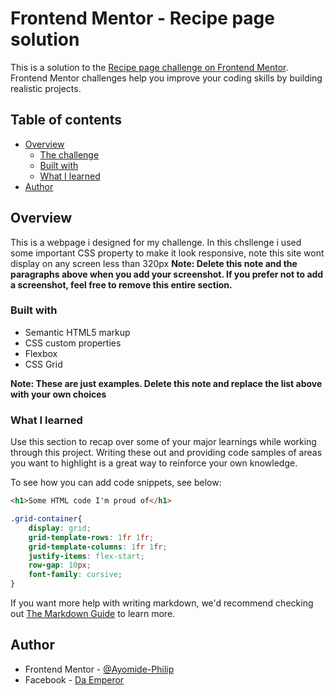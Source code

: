 # Frontend Mentor - Recipe page solution

This is a solution to the [Recipe page challenge on Frontend Mentor](https://www.frontendmentor.io/challenges/recipe-page-KiTsR8QQKm). Frontend Mentor challenges help you improve your coding skills by building realistic projects. 

## Table of contents

- [Overview](#overview)
  - [The challenge](#the-challenge)
  - [Built with](#built-with)
  - [What I learned](#what-i-learned)
- [Author](#author)


## Overview
This is a webpage i designed for my challenge. In this chsllenge i used some important CSS property to make it 
look responsive, note this site wont display on any screen less than 320px
**Note: Delete this note and the paragraphs above when you add your screenshot. If you prefer not to add a screenshot, feel free to remove this entire section.**

### Built with

- Semantic HTML5 markup
- CSS custom properties
- Flexbox
- CSS Grid

**Note: These are just examples. Delete this note and replace the list above with your own choices**

### What I learned

Use this section to recap over some of your major learnings while working through this project. Writing these out and providing code samples of areas you want to highlight is a great way to reinforce your own knowledge.

To see how you can add code snippets, see below:

```html
<h1>Some HTML code I'm proud of</h1>
```
```css
.grid-container{
    display: grid;
    grid-template-rows: 1fr 1fr;
    grid-template-columns: 1fr 1fr;
    justify-items: flex-start;
    row-gap: 10px;
    font-family: cursive;
}
```
If you want more help with writing markdown, we'd recommend checking out [The Markdown Guide](https://www.markdownguide.org/) to learn more.


## Author

- Frontend Mentor - [@Ayomide-Philip](https://www.frontendmentor.io/profile/@Ayomide-Philip)
- Facebook - [Da Emperor](https://facebook.com/ayo.areo.90)
